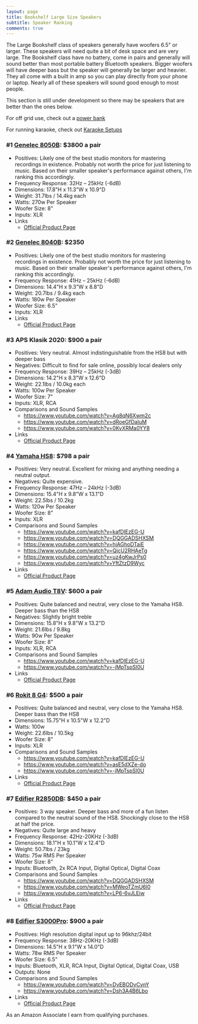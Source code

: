 ```yaml
---
layout: page
title: Bookshelf Large Size Speakers
subtitle: Speaker Ranking
comments: true
---
```


The Large Bookshelf class of speakers generally have woofers 6.5" or larger. These speakers will need quite a bit of desk space and are very large. The Bookshelf class have no battery, come in pairs and generally will sound better than most portable battery Bluetooth speakers. Bigger woofers will have deeper bass but the speaker will generally be larger and heavier. They all come with a built in amp so you can play directly from your phone or laptop. Nearly all of these speakers will sound good enough to most people.

This section is still under development so there may be speakers that are better than the ones below.

For off grid use, check out a [power bank](/portable-power-stations/)

For running karaoke, check out [Karaoke Setups](/karaoke-setups/)

### #1 [Genelec 8050B](https://www.guitarcenter.com/Genelec/8050B-Bi-Amplified-Monitor-System-Each-1368456531480.gc): $3800 a pair
- Positives: Likely one of the best studio monitors for mastering recordings in existence. Probably not worth the price for just listening to music. Based on their smaller speaker's performance against others, I'm ranking this accordingly.
- Frequency Response: 32Hz – 25kHz (-6dB)
- Dimensions: 17.8"H x 11.3"W x 10.9"D
- Weight: 31.7lbs / 14.4kg each
- Watts: 270w Per Speaker
- Woofer Size: 8"
- Inputs: XLR
- Links
    - [Official Product Page](https://www.genelec.com/8050b)

### #2 [Genelec 8040B](https://www.guitarcenter.com/Genelec/8040B-Bi-Amplified-Monitor-System-Each-Black-1274115036177.gc): $2350
- Positives: Likely one of the best studio monitors for mastering recordings in existence. Probably not worth the price for just listening to music. Based on their smaller speaker's performance against others, I'm ranking this accordingly.
- Frequency Response: 41Hz – 25kHz (-6dB)
- Dimensions: 14.4"H x 9.3"W x 8.8"D
- Weight: 20.7lbs / 9.4kg each
- Watts: 180w Per Speaker
- Woofer Size: 6.5"
- Inputs: XLR
- Links
    - [Official Product Page](https://www.genelec.com/8040b)

### #3 APS Klasik 2020: $900 a pair
- Positives: Very neutral. Almost indistinguishable from the HS8 but with deeper bass
- Negatives: Difficult to find for sale online, possibly local dealers only
- Frequency Response: 39Hz – 25kHz (-3dB)
- Dimensions: 14.2"H x 8.3"W x 12.6"D
- Weight: 22.1lbs / 10.0kg each
- Watts: 100w Per Speaker
- Woofer Size: 7"
- Inputs: XLR, RCA
- Comparisons and Sound Samples
    - <https://www.youtube.com/watch?v=Ag8qN6Xwm2c>
    - <https://www.youtube.com/watch?v=dRoeGfDaIuM>
    - <https://www.youtube.com/watch?v=0KvXRMa0YY8>
- Links
    - [Official Product Page](https://www.aps-company.com/klasik-2020-en/)

### #4 [Yamaha HS8](https://www.amazon.com/Yamaha-8-Inch-Powered-Studio-Monitor/dp/B08BGC6DRY?crid=27YPFCNGP8C1K&dib=eyJ2IjoiMSJ9.78nVnlYhp8otV-Zfh9l6tKuxmM4nZaxHAnVqiuAs6nFMg1ul8RmyzTouLOPfbVEwuZvy3mXU82B91pTfzqHj7onyK25JPFv3IZH6rnNcqPP4SBrTUzbDnHnWgzI20O5O9bpuy8jXAYl1ahVN_zjVACgBC5g1CD2ZesgfuDmfssnH7_kQZv7g5EsaZqP22K2fqmI8Q-WeKnq5QyGEBZ2-oOz8Ux0PleShwdrz1y2Qn9pwguWOctFovePK8-v4E9HJFjmwBZuHNKfkJF8hRWcVRB_pL00HqrX3GQBmEjxXIRM.WHzP5S8hPjkAGngJfjyuAsAIWdvkS8bwO2AFd0f1dak&dib_tag=se&keywords=yamaha+hs8&qid=1716354856&sprefix=yamaha+hs8%2Caps%2C213&sr=8-3&ufe=app_do%3Aamzn1.fos.1740e8b9-be2d-46a4-a376-9d8efb903409&linkCode=ll1&tag=rankingspea01-20&linkId=70f57a18e2c4412c44cfc243faebe22f&language=en_US&ref_=as_li_ss_tl): $798 a pair
- Positives: Very neutral. Excellent for mixing and anything needing a neutral output.
- Negatives: Quite expensive.
- Frequency Response: 47Hz – 24kHz (-3dB)
- Dimensions: 15.4"H x 9.8"W x 13.1"D
- Weight: 22.5lbs / 10.2kg
- Watts: 120w Per Speaker
- Woofer Size: 8"
- Inputs: XLR
- Comparisons and Sound Samples
    - <https://www.youtube.com/watch?v=kafDlEzEG-U>
    - <https://www.youtube.com/watch?v=DQGGADSHXSM>
    - <https://www.youtube.com/watch?v=hiAGhoDTaiE>
    - <https://www.youtube.com/watch?v=QjcU2RHAeTg>
    - <https://www.youtube.com/watch?v=uz4gKwJrPs0>
    - <https://www.youtube.com/watch?v=YftZtzD9Wyc>
- Links
    - [Official Product Page](https://usa.yamaha.com/products/proaudio/speakers/hs_series/index.html)

### #5 [Adam Audio T8V](https://www.amazon.com/ADAM-Audio-2-Way-Active-Monitor/dp/B087NC73NZ?crid=QTLLH394SR59&dib=eyJ2IjoiMSJ9.1SSiwRS5p2AsDx-q07Xq67AeME7UtIey-HCuui8Wkr86NTJk02VLybms3AGeT-HD3iPytDcd16nDgUyZFhuaDJxtN7-9daWu0R1xHtZecSYitS69NlIjwxREWNU8E1rTe9HdneNdzahaGn-fFBcozA.9hFED7qnmB-mphXNPeTYY2YqYf9iZM4yG5I1fYPoqGU&dib_tag=se&keywords=adam%2Bt8v&qid=1716435671&sprefix=adam%2Bt8%2Caps%2C182&sr=8-1&ufe=app_do%3Aamzn1.fos.1740e8b9-be2d-46a4-a376-9d8efb903409&th=1&linkCode=ll1&tag=rankingspea01-20&linkId=b568df79465094edc9b598e3c61241cd&language=en_US&ref_=as_li_ss_tl): $600 a pair
- Positives: Quite balanced and neutral, very close to the Yamaha HS8. Deeper bass than the HS8
- Negatives: Slightly bright treble
- Dimensions: 15.8"H x 9.8"W x 13.2"D
- Weight: 21.6lbs / 9.8kg
- Watts: 90w Per Speaker
- Woofer Size: 8"
- Inputs: XLR, RCA
- Comparisons and Sound Samples
    - <https://www.youtube.com/watch?v=kafDlEzEG-U>
    - <https://www.youtube.com/watch?v=-jMpTspSl0U>
- Links
    - [Official Product Page](https://www.adam-audio.com/en/t-series/t8v/)

### #6 [Rokit 8 G4](https://www.amazon.com/KRK-RP8-Professional-Powered-Monitor/dp/B07YZQ4JNV?crid=3AKCT5MW3FDVZ&dib=eyJ2IjoiMSJ9.JxEVModU4jzJlDiXP7IkPj5TMc988Wl3cPWTR5OP-iFEtiovLQ7gs2TnwTTp0SCsL7OnQF1kyR3kpdSPUOUil3YwP1lev3c5USWlW_cyLRQs_NLMRVtbBze3ptaBlSaoh1_ef4E0N4BSVnADwzZ0RWxNojuG7eS7dwN50aeXiQJecvoKO9jhMivVTVMwoCKSnF52pv3cW9SmjVZvHdOY-XsxEz4B_L5rNeYlJ_ICdCM1mMIv3nBqjUaYycEmI3oPGMWiI65Yihv5ha-nZvr8R0tK0U_WFs66lSCutAnJP-E.IeoAwMSw5ej_5vVhuq7ndp_8RlOLKp69oa3Lg1FxmTA&dib_tag=se&keywords=rokit%2B8%2Bg4&qid=1716435118&sprefix=rokit%2B8%2Bg%2Caps%2C173&sr=8-1&ufe=app_do%3Aamzn1.fos.1740e8b9-be2d-46a4-a376-9d8efb903409&th=1&linkCode=ll1&tag=rankingspea01-20&linkId=4bbf2b71669c5852b994e5b7772e4881&language=en_US&ref_=as_li_ss_tl): $500 a pair
- Positives: Quite balanced and neutral, very close to the Yamaha HS8. Deeper bass than the HS8
- Dimensions: 15.75"H x 10.5"W x 12.2"D
- Watts: 100w
- Weight: 22.6lbs / 10.5kg
- Woofer Size: 8"
- Inputs: XLR
- Comparisons and Sound Samples
    - <https://www.youtube.com/watch?v=kafDlEzEG-U>
    - <https://www.youtube.com/watch?v=asE5dXZe-do>
    - <https://www.youtube.com/watch?v=-jMpTspSl0U>
- Links
    - [Official Product Page](https://www.krkmusic.com/collections/rokit-series-g4-powered-studio-monitors)

### #7 [Edifier R2850DB](https://www.amazon.com/Edifier-Speakers-Bookshelf-Bluetooth-Wireless/dp/B093PMWPWR?crid=2ZJFSX4ZUZ01C&dib=eyJ2IjoiMSJ9.de2yFr6FmRlhYH7NZoySXoTjelUBqwIlx0ESXI7L2OjUn0wPwYTUl7JtL7_QMuMfT_QkYUEB6fYWnxBSNPQGtA.pQ34j8ztxY8lCitmymNg_qPcszKkurReBmUZC34kn20&dib_tag=se&keywords=edifier+r2750db&qid=1714060740&sprefix=edifer+r27%2Caps%2C291&sr=8-1&ufe=app_do%3Aamzn1.fos.1740e8b9-be2d-46a4-a376-9d8efb903409&linkCode=ll1&tag=rankingspea01-20&linkId=0ecc5d318bb65c2641f35970feae81db&language=en_US&ref_=as_li_ss_tl): $450 a pair
- Positives: 3 way speaker. Deeper bass and more of a fun listen compared to the neutral sound of the HS8. Shockingly close to the HS8 at half the price.
- Negatives: Quite large and heavy
- Frequency Response: 42Hz-20KHz (-3dB)
- Dimensions: 18.1"H x 10.1"W x 12.4"D
- Weight: 50.7lbs / 23kg
- Watts: 75w RMS Per Speaker
- Woofer Size: 8"
- Inputs: Bluetooth, 2x RCA Input, Digital Optical, Digital Coax
- Comparisons and Sound Samples
    - <https://www.youtube.com/watch?v=DQGGADSHXSM>
    - <https://www.youtube.com/watch?v=MWeoTZmU6l0>
    - <https://www.youtube.com/watch?v=LP6-6vJLEiw>
- Links
    - [Official Product Page](https://www.edifier.com/global/p/bookshelf-speakers/r2850db)

### #8 [Edifier S3000Pro](https://www.amazon.com/Edifier-S3000Pro-Audiophile-Active-Speakers/dp/B07NP3CS11?crid=2TNSRXQ8ORPEH&dib=eyJ2IjoiMSJ9.UUJ-vN7p3gsdwqCvlfSj0sFEK7m6un5K4cpD0VFEZfPp9EKtlp7QWElRo0ItTt7v.DoKmHZGR49nfPXwJHkeu8ymd0hKmVB0EL9BrxS3toXU&dib_tag=se&keywords=edifier%2Bs3000mkii&qid=1714000675&sprefix=edifier%2Bs3000%2Caps%2C162&sr=8-3&ufe=app_do%3Aamzn1.fos.1740e8b9-be2d-46a4-a376-9d8efb903409&th=1&linkCode=ll1&tag=rankingspea01-20&linkId=b415ea216015dd583d5cb7193e371be2&language=en_US&ref_=as_li_ss_tl): $900 a pair
- Positives: High resolution digital input up to 96khz/24bit
- Frequency Response: 38Hz-20KHz (-3dB)
- Dimensions: 14.5"H x 9.1"W x 14.0"D
- Watts: 78w RMS Per Speaker
- Woofer Size: 6.5"
- Inputs: Bluetooth, XLR, RCA Input, Digital Optical, Digital Coax, USB
- Outputs: None
- Comparisons and Sound Samples
    - <https://www.youtube.com/watch?v=DvEBODvCynY>
    - <https://www.youtube.com/watch?v=Dsh3A4B6Lbo>
- Links
    - [Official Product Page](https://edifier-online.com/products/edifier-s3000pro-brown)

As an Amazon Associate I earn from qualifying purchases.

